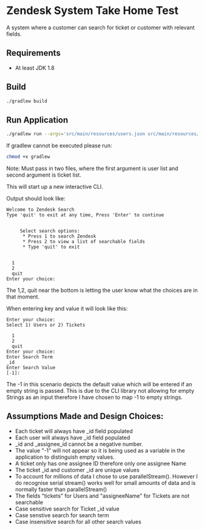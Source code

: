 # Zendesk System Take Home Test

A system where a customer can search for ticket or customer with relevant fields.

## Requirements
- At least JDK 1.8

## Build

```bash
./gradlew build
```

## Run Application

```bash
./gradlew run --args='src/main/resources/users.json src/main/resources/tickets.json'
```
If gradlew cannot be executed please run:
```bash
chmod +x gradlew
```
Note: Must pass in two files, where the first argument is user list and second argument is ticket list.

This will start up a new interactive CLI.

Output should look like:
```
Welcome to Zendesk Search
Type 'quit' to exit at any time, Press 'Enter' to continue


	 Select search options:
	  * Press 1 to search Zendesk
	  * Press 2 to view a list of searchable fields
	  * Type 'quit' to exit


  1
  2
  quit
Enter your choice:
```
The 1,2, quit near the bottom is letting the user know what the choices are in that moment.

When entering key and value it will look like this:
```
Enter your choice:
Select 1) Users or 2) Tickets

  1
  2
  quit
Enter your choice:
Enter Search Term 
_id
Enter Search Value 
[-1]:

```
The -1 in this scenario depicts the default value which will be entered if an empty string is passed.
This is due to the CLI library not allowing for empty Strings as an input therefore I have chosen to map -1 to empty strings.

## Assumptions Made and Design Choices:
- Each ticket will always have _id field populated
- Each user will always have _id field populated
- _id and _assignee_id cannot be a negative number.
- The value "-1" will not appear so it is being used as a variable in the application to distinguish empty values.
- A ticket only has one assignee ID therefore only one assignee Name
- The ticket _id and customer _id are unique values
- To account for millions of data I chose to use parallelStream(). However I do recognise serial stream() works well for small amounts of data and is normally faster than parallelStream()
- The fields "tickets" for Users and "assigneeName" for Tickets are not searchable
- Case sensitive search for Ticket _id value
- Case senstive search for search term
- Case insensitive search for all other search values
